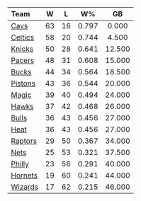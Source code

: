| Team                            |  W  |  L  |  W%   |   GB   |
|:--------------------------------|:---:|:---:|:-----:|:------:|
| [Cavs](/r/clevelandcavs)        | 63  | 16  | 0.797 | 0.000  |
| [Celtics](/r/bostonceltics)     | 58  | 20  | 0.744 | 4.500  |
| [Knicks](/r/NYKnicks)           | 50  | 28  | 0.641 | 12.500 |
| [Pacers](/r/pacers)             | 48  | 31  | 0.608 | 15.000 |
| [Bucks](/r/MkeBucks)            | 44  | 34  | 0.564 | 18.500 |
| [Pistons](/r/DetroitPistons)    | 43  | 36  | 0.544 | 20.000 |
| [Magic](/r/OrlandoMagic)        | 39  | 40  | 0.494 | 24.000 |
| [Hawks](/r/AtlantaHawks)        | 37  | 42  | 0.468 | 26.000 |
| [Bulls](/r/chicagobulls)        | 36  | 43  | 0.456 | 27.000 |
| [Heat](/r/heat)                 | 36  | 43  | 0.456 | 27.000 |
| [Raptors](/r/torontoraptors)    | 29  | 50  | 0.367 | 34.000 |
| [Nets](/r/GoNets)               | 25  | 53  | 0.321 | 37.500 |
| [Philly](/r/sixers)             | 23  | 56  | 0.291 | 40.000 |
| [Hornets](/r/CharlotteHornets)  | 19  | 60  | 0.241 | 44.000 |
| [Wizards](/r/washingtonwizards) | 17  | 62  | 0.215 | 46.000 |